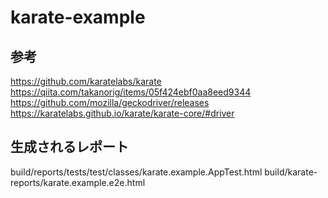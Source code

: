 # karate-example

## 参考

https://github.com/karatelabs/karate
https://qiita.com/takanorig/items/05f424ebf0aa8eed9344
https://github.com/mozilla/geckodriver/releases
https://karatelabs.github.io/karate/karate-core/#driver

## 生成されるレポート

build/reports/tests/test/classes/karate.example.AppTest.html
build/karate-reports/karate.example.e2e.html


